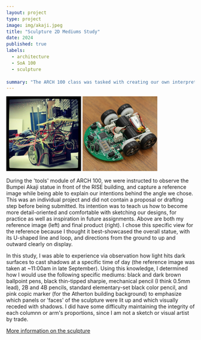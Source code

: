 ```yaml
---
layout: project
type: project
image: img/akaji.jpeg
title: "Sculpture 2D Mediums Study"
date: 2024
published: true
labels:
  - architecture
  - SoA 100
  - sculpture

summary: "The ARCH 100 class was tasked with creating our own interpretations of the Bumpei Akaji statue at RISE."
---
```


<div class="text-center p-4">
  <img width="200px" src="../img/micromouse/micromouse-robot.png" class="img-thumbnail" >
  <img width="200px" src="../img/micromouse/micromouse-robot-2.jpg" class="img-thumbnail" >
</div>

During the 'tools' module of ARCH 100, we were instructed to observe the Bumpei Akaji statue in front of the RISE building, and capture a  reference image while being able to explain our intentions behind the angle we chose. This was an individual project and did not contain a proposal or drafting step before being submitted. Its intention was to teach us how to become more detail-oriented and comfortable with sketching our designs, for practice as well as inspiration in future assignments. Above are both my reference image (left) and final product (right). I chose this specific view for the reference because I thought it best-showcased the overall statue, with its U-shaped line and loop, and directions from the ground to up and outward clearly on display.  

In this study, I was able to experience via observation how light hits dark surfaces to cast shadows at a specific time of day (the reference image was taken at ~11:00am in late September). Using this knowledge, I determined how I would use the following specific mediums: black and dark brown ballpoint pens, black thin-tipped sharpie, mechanical pencil (I think 0.5mm lead), 2B and 4B pencils, standard elementary-set black color pencil, and pink copic marker (for the Atherton building background) to emphasize which panels or 'faces' of the sculpture were lit up and which visually receded with shadows. I did have some difficulty maintaining the integrity of each columnn or arm's proportions, since I am not a sketch or visual artist by trade. 

[More information on the sculpture](https://www.hawaii.edu/news/2024/06/15/akaji-sculpture-dedication-rise-grand-opening/)
